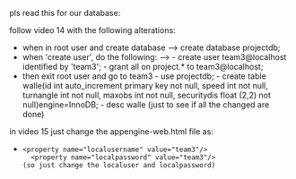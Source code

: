 pls read this for our database: 

follow video 14 with the following alterations: 
- when in root user and create database --> create database projectdb;
- when 'create user', do the following: --> 
       - create user team3@localhost identified by 'team3';
       - grant all on project.* to team3@localhost;
- then exit root user and go to team3 
        - use projectdb;
        - create table walle(id int auto_increment primary key not null, speed int not null, turnangle int not null, maxobs int not null, securitydis float (2,2) not null)engine=InnoDB;
        - desc walle (just to see if all the changed are done) 

in video 15 just change the appengine-web.html file as: 
-     <property name="localusername" value="team3"/>
	    <property name="localpassword" value="team3"/>
      (so just change the localuser and localpassword)

